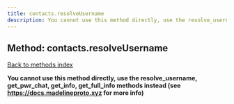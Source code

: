 ```yaml
---
title: contacts.resolveUsername
description: You cannot use this method directly, use the resolve_username, get_pwr_chat, get_info, get_full_info methods instead (see https://docs.madelineproto.xyz for more info)
---
```

## Method: contacts.resolveUsername  
[Back to methods index](index.md)


**You cannot use this method directly, use the resolve_username, get_pwr_chat, get_info, get_full_info methods instead (see https://docs.madelineproto.xyz for more info)**




